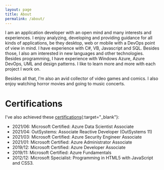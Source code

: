 ```yaml
---
layout: page
title: About
permalink: /about/
---
```


I am an application developer with an open mind and many interests and experiences. I enjoy analyzing, developing and providing guidance for all kinds of applications, be they desktop, web or mobile with a DevOps point of view in mind. I have experience with C#, VB, Javascript and SQL. Besides those, I also am interested in new languages and other technologies. Besides programming, I have experience with Windows Azure, Azure DevOps, UML and design patterns. I like to learn more and more with each project I work on.

Besides all that, I’m also an avid collector of video games and comics.
I also enjoy watching horror movies and going to music concerts.

# Certifications
I've also achieved these [certifications](https://www.youracclaim.com/users/wouter-bauchart/badges){:target="_blank"}:
- 2021/06: Microsoft Certified: Azure Data Scientist Associate
- 2021/04: OutSystems: Associate Reactive Developer (OutSystems 11)
- 2021/03: Microsoft Certified: Azure Security Engineer Associate
- 2021/01: Microsoft Certified: Azure Administrator Associate
- 2019/12: Microsoft Certified: Azure Developer Associate
- 2019/11: Microsoft Certified: Azure Fundamentals
- 2012/12: Microsoft Specialist: Programming in HTML5 with JavaScript and CSS3.